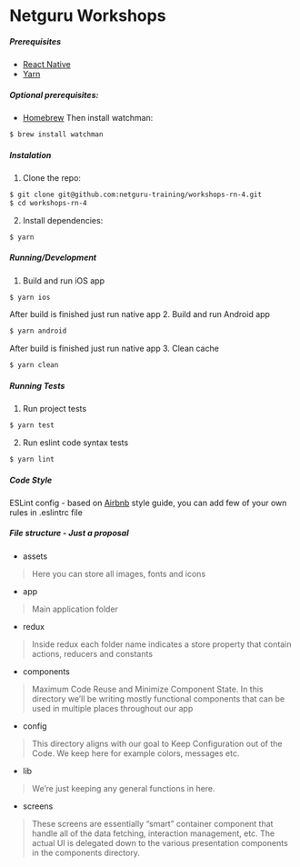 # Netguru Workshops
##### Prerequisites
* [React Native](https://facebook.github.io/react-native/docs/getting-started.html)
* [Yarn](https://yarnpkg.com/en/docs/install)
##### Optional prerequisites:
* [Homebrew](https://brew.sh/)
Then install watchman:
```sh
$ brew install watchman
```
##### Instalation
1. Clone the repo:
```sh
$ git clone git@github.com:netguru-training/workshops-rn-4.git
$ cd workshops-rn-4
```
2. Install dependencies:
```sh
$ yarn
```

##### Running/Development
1. Build and run iOS app
```sh
$ yarn ios
```
After build is finished just run native app
2. Build and run Android app
```sh
$ yarn android
```
After build is finished just run native app
3. Clean cache
```sh
$ yarn clean
```
##### Running Tests
1. Run project tests
```sh
$ yarn test
```
2. Run eslint code syntax tests
```sh
$ yarn lint
```
##### Code Style
ESLint config - based on [Airbnb](https://github.com/airbnb/javascript) style guide, you can add few of your own rules in .eslintrc file
##### File structure - Just a proposal
* assets
> Here you can store all images, fonts and icons
* app
> Main application folder

* redux
> Inside redux each folder name indicates a store property that contain actions, reducers and constants
* components
> Maximum Code Reuse and Minimize Component State. In this directory we’ll be writing mostly functional components that can be used in multiple places throughout our app
* config
> This directory aligns with our goal to Keep Configuration out of the Code. We keep here for example colors, messages etc.
* lib
> We’re just keeping any general functions in here.
* screens
> These screens are essentially “smart” container component that handle all of the data fetching, interaction management, etc. The actual UI is delegated down to the various presentation components in the components directory.

